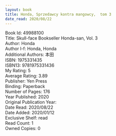 ```yaml
---
layout: book
title: Honda, Sprzedawcy kontra mangowcy,  tom 3
date_read: 2020/08/22
---
```


Book Id: 49988100<br />
Title: Skull-face Bookseller Honda-san, Vol. 3<br />
Author: Honda<br />
Author l-f: Honda, Honda<br />
Additional Authors: 本田<br />
ISBN: 1975331435<br />
ISBN13: 9781975331436<br />
My Rating: 5<br />
Average Rating: 3.89<br />
Publisher: Yen Press<br />
Binding: Paperback<br />
Number of Pages: 176<br />
Year Published: 2020<br />
Original Publication Year: <br />
Date Read: 2020/08/22<br />
Date Added: 2020/01/12<br />
Exclusive Shelf: read<br />
Read Count: 1<br />
Owned Copies: 0<br />

